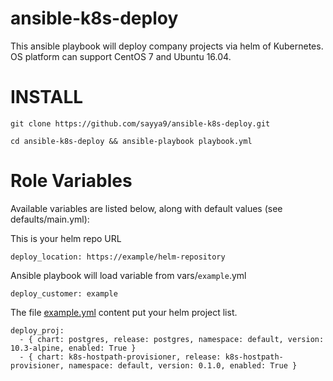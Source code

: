# ansible-k8s-deploy
This ansible playbook will deploy company projects via helm of Kubernetes. OS platform can support CentOS 7 and Ubuntu 16.04.

INSTALL
=======
```
git clone https://github.com/sayya9/ansible-k8s-deploy.git

cd ansible-k8s-deploy && ansible-playbook playbook.yml
```

Role Variables
=======
Available variables are listed below, along with default values (see defaults/main.yml):

This is your helm repo URL

```
deploy_location: https://example/helm-repository
```

Ansible playbook will load variable from vars/```example```.yml

```deploy_customer: example```

The file [example.yml](https://github.com/sayya9/ansible-k8s-deploy/blob/master/roles/deploy/vars/example.yml) content put your helm project list.

```
deploy_proj:
  - { chart: postgres, release: postgres, namespace: default, version: 10.3-alpine, enabled: True }
  - { chart: k8s-hostpath-provisioner, release: k8s-hostpath-provisioner, namespace: default, version: 0.1.0, enabled: True }
```
